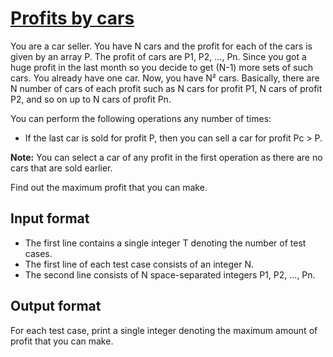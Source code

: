 # [Profits by cars][link]

You are a car seller. You have N cars and the profit for each of the cars is given by an array P. The profit of cars are P1, P2, ..., Pn. Since you got a huge profit in the last month so you decide to get (N-1) more sets of such cars. You already have one car. Now, you have N² cars. Basically, there are N number of cars of each profit such as N cars for profit P1, N cars of profit P2, and so on up to N cars of profit Pn.

You can perform the following operations any number of times:

- If the last car is sold for profit P, then you can sell a car for profit Pc > P.

**Note:** You can select a car of any profit in the first operation as there are no cars that are sold earlier.

Find out the maximum profit that you can make.

## Input format

- The first line contains a single integer T denoting the number of test cases.
- The first line of each test case consists of an integer N.
- The second line consists of N space-separated integers P1, P2, ..., Pn.

## Output format

For each test case, print a single integer denoting the maximum amount of profit that you can make.

[link]: https://www.hackerearth.com/practice/algorithms/greedy/basics-of-greedy-algorithms/practice-problems/algorithm/jetha-and-cars-2d835131/
